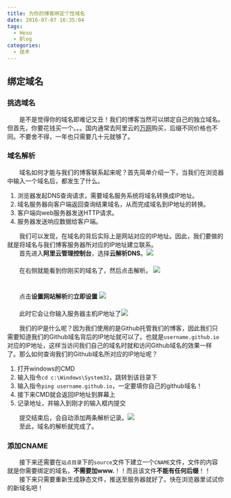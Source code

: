 ```yaml
---
title: 为你的博客绑定个性域名
date: 2016-07-07 16:35:04
tags:
  - Hexo
  - Blog
categories:
  - 技术
---
```

## 绑定域名
### 挑选域名  
　　是不是觉得你的域名即难记又丑！我们的博客当然可以绑定自己的独立域名。但首先，你要花钱买一个。。。国内通常去阿里云的[万网](https://wanwang.aliyun.com/)购买，后缀不同价格也不同。不要舍不得，一年也只需要几十元就够了。  
	<!-- more -->
### 域名解析
　　域名如何才能与我们的博客联系起来呢？首先简单介绍一下，当我们在浏览器中输入一个域名后，都发生了什么。  
1. 浏览器发起DNS查询请求，需要域名服务系统将域名转换成IP地址。  
2. 域名服务器向客户端返回查询结果域名，从而完成域名到IP地址的转换。  
3. 客户端向web服务器发送HTTP请求。  
4. 服务器发送响应数据给客户端。  

　　我们可以发现，在域名的背后实际上是网站对应的IP地址。因此，我们要做的就是将域名与我们博客服务器所对应的IP地址建立联系。  
　　首先进入**阿里云管理控制台**，选择**云解析DNS**。![](http://7xk5u3.com1.z0.glb.clouddn.com/domain1.png)  
　　  
　　在右侧就能看到你刚买的域名了，然后点击解析。
![](http://7xk5u3.com1.z0.glb.clouddn.com/domain2.png)  
　　  
　　  
　　点击**设置网站解析**的**立即设置**
![](http://7xk5u3.com1.z0.glb.clouddn.com/domain3.png)  
　　  
　　此时它会让你输入服务器主机IP地址了![](http://7xk5u3.com1.z0.glb.clouddn.com/domain4.png)  
  
　　我们的IP是什么呢？因为我们使用的是Github托管我们的博客，因此我们只需要知道我们的Github域名背后的IP地址就可以了。也就是`username.github.io`对应的IP地址，这样当访问我们自己的域名时就和访问Github域名的效果一样了。那么如何查询我们的Github域名所对应的IP地址呢？  

1. 打开windows的CMD  
2. 输入指令`cd c:\Windows\System32`，跳转到该目录下  
3. 输入指令`ping username.github.io`，一定要填你自己的github域名！  
4. 接下来CMD就会返回IP地址到屏幕上  
5. 记录地址，并输入到刚才的输入框内提交  
  
　　提交结束后，会自动添加两条解析记录。![](http://7xk5u3.com1.z0.glb.clouddn.com/domain5.png)  
　　至此，域名的解析就完成了。  
### 添加CNAME  
　　接下来还需要在`站点目录`下的`source`文件下建立一个`CNAME`文件，文件的内容就是你需要绑定的域名，**不需要加www.**！！而且该文件**不能有任何后缀**！！  
　　接下来只需要重新生成静态文件，推送至服务器就好了。快在浏览器里试试你的新域名吧！